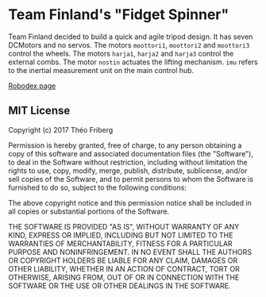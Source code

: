 Team Finland's "Fidget Spinner"
===============================

Team Finland decided to build a quick and agile tripod design. It has seven DCMotors and no servos. The motors `moottori1`, `moottori2` and `moottori3` control the wheels. The motors `harja1`, `harja2` and `harja3` control the external combs. The motor `nostin` actuates the lifting mechanism. `imu` refers to the inertial measurement unit on the main control hub.

[Robodex page](https://robodex.win/finland)

## MIT License

Copyright (c) 2017 Théo Friberg

Permission is hereby granted, free of charge, to any person obtaining a copy
of this software and associated documentation files (the "Software"), to deal
in the Software without restriction, including without limitation the rights
to use, copy, modify, merge, publish, distribute, sublicense, and/or sell
copies of the Software, and to permit persons to whom the Software is
furnished to do so, subject to the following conditions:

The above copyright notice and this permission notice shall be included in all
copies or substantial portions of the Software.

THE SOFTWARE IS PROVIDED "AS IS", WITHOUT WARRANTY OF ANY KIND, EXPRESS OR
IMPLIED, INCLUDING BUT NOT LIMITED TO THE WARRANTIES OF MERCHANTABILITY,
FITNESS FOR A PARTICULAR PURPOSE AND NONINFRINGEMENT. IN NO EVENT SHALL THE
AUTHORS OR COPYRIGHT HOLDERS BE LIABLE FOR ANY CLAIM, DAMAGES OR OTHER
LIABILITY, WHETHER IN AN ACTION OF CONTRACT, TORT OR OTHERWISE, ARISING FROM,
OUT OF OR IN CONNECTION WITH THE SOFTWARE OR THE USE OR OTHER DEALINGS IN THE
SOFTWARE.
